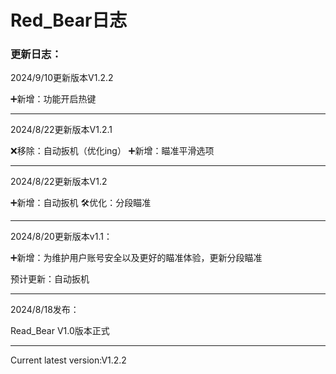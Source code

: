 # Red_Bear日志

### 更新日志：
2024/9/10更新版本V1.2.2

➕新增：功能开启热键
___

2024/8/22更新版本V1.2.1

❌移除：自动扳机（优化ing）
➕新增：瞄准平滑选项
___

2024/8/22更新版本V1.2

➕新增：自动扳机
🛠️优化：分段瞄准
___

2024/8/20更新版本v1.1：

➕新增：为维护用户账号安全以及更好的瞄准体验，更新分段瞄准

预计更新：自动扳机
___

2024/8/18发布：

Read_Bear V1.0版本正式
___

Current latest version:V1.2.2
